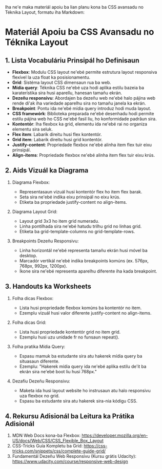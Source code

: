 Iha ne'e maka materiál apoiu ba lian planu kona ba CSS avansadu no Téknika Layout, formatu iha Markdown:

# Materiál Apoiu ba CSS Avansadu no Téknika Layout

## 1. Lista Vocabuláriu Prinsipál ho Definisaun

- **Flexbox**: Modulu CSS layout ne'ebé permite estrutura layout responsiva flexível la uza float ka posisionamentu.
- **Grid**: Sistéma layout CSS dimensaun rua ba web.
- **Mídia query**: Téknika CSS ne'ebé uza hodi aplika estilu bazeia ba karaterístika sira husi aparellu, hanesan tamañu ekrán.
- **Dezeñu responsivu**: Abordajen ba dezeñu web ne'ebé halo pájina web rende di'ak iha variedade aparelhu sira no tamañu janela ka ekrán.
- **Breakpoint**: Pontu ida ne'ebé mídia query introduz hodi muda layout.
- **CSS framewórk**: Biblioteka preparada ne'ebé desenhadu hodi permite estilu pájina web ho CSS ne'ebé fasil liu, ho konformidade padrãun sira.
- **Kontentór**: Iha flexbox ka grid, elementu ida ne'ebé rai no organiza elementu sira seluk.
- **Flex item**: Labarik direitu husi flex kontentór.
- **Grid item**: Labarik direitu husi grid kontentór.
- **Justify-content**: Propriedade flexbox ne'ebé alinha item flex tuir eixu prinsipál.
- **Align-items**: Propriedade flexbox ne'ebé alinha item flex tuir eixu krús.

## 2. Aids Vizuál ka Diagrama

1. Diagrama Flexbox:
   - Representasaun vizuál husi kontentór flex ho item flex barak.
   - Seta sira ne'ebé indika eixu prinsipál no eixu krús.
   - Etiketa ba propriedade justify-content no align-items.

2. Diagrama Layout Grid:
   - Layout grid 3x3 ho item grid numeradu.
   - Linha pontilhada sira ne'ebé hatudu trilhu grid no linhas grid.
   - Etiketa ba grid-template-columns no grid-template-rows.

3. Breakpoints Dezeñu Responsivu:
   - Linha horizontál ne'ebé representa tamañu ekrán husi móvel ba desktop.
   - Marcadór vertikál ne'ebé indika breakpoints komúns (ex. 576px, 768px, 992px, 1200px).
   - Íkone sira ne'ebé representa aparelhu diferente iha kada breakpoint.

## 3. Handouts ka Worksheets

1. Folha dicas Flexbox:
   - Lista husi propriedade flexbox komúns ba kontentór no item.
   - Ezemplu vizuál husi valor diferente justify-content no align-items.

2. Folha dicas Grid:
   - Lista husi propriedade kontentór grid no item grid.
   - Ezemplu husi uzu unidade fr no funsaun repeat().

3. Folha pratika Mídia Query:
   - Espasu mamuk ba estudante sira atu hakerek mídia query ba situasaun diferente.
   - Ezemplu: "Hakerek mídia query ida ne'ebé aplika estilu de'it ba ekrán sira ne'ebé boot liu husi 768px."

4. Dezafiu Dezeñu Responsivu:
   - Maketa ida husi layout website ho instrusaun atu halo responsivu uza flexbox no grid.
   - Espasu ba estudante sira atu hakerek sira-nia kódigu CSS.

## 4. Rekursu Adisionál ba Leitura ka Prátika Adisionál

1. MDN Web Docs kona-ba Flexbox: https://developer.mozilla.org/en-US/docs/Web/CSS/CSS_Flexible_Box_Layout
2. CSS-Tricks Guía Kompletu ba Grid: https://css-tricks.com/snippets/css/complete-guide-grid/
3. Fundamentál Dezeñu Web Responsivu (Kursu grátis Udacity): https://www.udacity.com/course/responsive-web-design